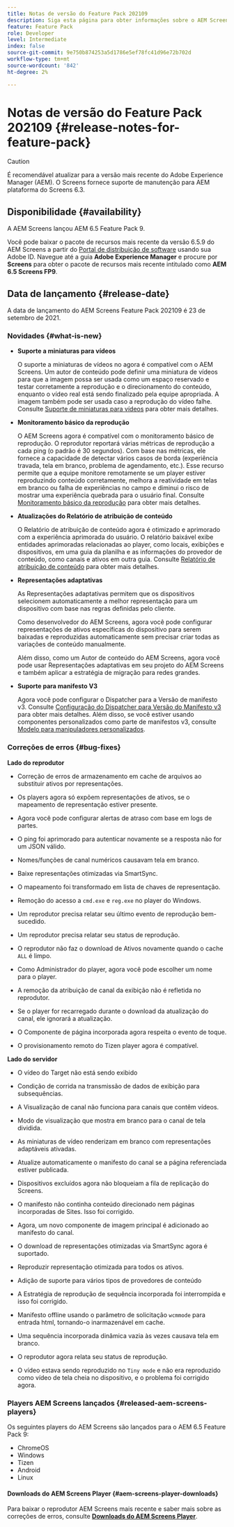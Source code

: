 ```yaml
---
title: Notas de versão do Feature Pack 202109
description: Siga esta página para obter informações sobre o AEM Screens Feature Pack 202105 lançado em 23 de setembro de 2021.
feature: Feature Pack
role: Developer
level: Intermediate
index: false
source-git-commit: 9e750b874253a5d1786e5ef78fc41d96e72b702d
workflow-type: tm+mt
source-wordcount: '842'
ht-degree: 2%

---
```


# Notas de versão do Feature Pack 202109 {#release-notes-for-feature-pack}

>[!CAUTION]
>É recomendável atualizar para a versão mais recente do Adobe Experience Manager (AEM). O Screens fornece suporte de manutenção para AEM plataforma do Screens 6.3.

## Disponibilidade {#availability}

A AEM Screens lançou AEM 6.5 Feature Pack 9.

Você pode baixar o pacote de recursos mais recente da versão 6.5.9 do AEM Screens a partir do [Portal de distribuição de software](https://experience.adobe.com/#/downloads/content/software-distribution/br/aem.html) usando sua Adobe ID. Navegue até a guia **Adobe Experience Manager** e procure por **Screens** para obter o pacote de recursos mais recente intitulado como **AEM 6.5 Screens FP9**.

## Data de lançamento {#release-date}

A data de lançamento do AEM Screens Feature Pack 202109 é 23 de setembro de 2021.

### Novidades {#what-is-new}

* **Suporte a miniaturas para vídeos**

   O suporte a miniaturas de vídeos no agora é compatível com o AEM Screens. Um autor de conteúdo pode definir uma miniatura de vídeos para que a imagem possa ser usada como um espaço reservado e testar corretamente a reprodução e o direcionamento do conteúdo, enquanto o vídeo real está sendo finalizado pela equipe apropriada. A imagem também pode ser usada caso a reprodução do vídeo falhe.
Consulte [Suporte de miniaturas para vídeos](/help/user-guide/thumbnail-support.md) para obter mais detalhes.

* **Monitoramento básico da reprodução**

   O AEM Screens agora é compatível com o monitoramento básico de reprodução. O reprodutor reportará várias métricas de reprodução a cada ping (o padrão é 30 segundos). Com base nas métricas, ele fornece a capacidade de detectar vários casos de borda (experiência travada, tela em branco, problema de agendamento, etc.). Esse recurso permite que a equipe monitore remotamente se um player estiver reproduzindo conteúdo corretamente, melhora a reatividade em telas em branco ou falha de experiências no campo e diminui o risco de mostrar uma experiência quebrada para o usuário final.
Consulte [Monitoramento básico da reprodução](https://experienceleague.adobe.com/docs/experience-manager-screens/user-guide/administering/installing-screens-player.html?lang=en#playback-monitoring) para obter mais detalhes.

* **Atualizações do Relatório de atribuição de conteúdo**

   O Relatório de atribuição de conteúdo agora é otimizado e aprimorado com a experiência aprimorada do usuário. O relatório baixável exibe entidades aprimoradas relacionadas ao player, como locais, exibições e dispositivos, em uma guia da planilha e as informações do provedor de conteúdo, como canais e ativos em outra guia.
Consulte [Relatório de atribuição de conteúdo](/help/user-guide/content-assignment-report.md) para obter mais detalhes.

* **Representações adaptativas**

   As Representações adaptativas permitem que os dispositivos selecionem automaticamente a melhor representação para um dispositivo com base nas regras definidas pelo cliente.

   Como desenvolvedor do AEM Screens, agora você pode configurar representações de ativos específicas do dispositivo para serem baixadas e reproduzidas automaticamente sem precisar criar todas as variações de conteúdo manualmente.

   Além disso, como um Autor de conteúdo do AEM Screens, agora você pode usar Representações adaptativas em seu projeto do AEM Screens e também aplicar a estratégia de migração para redes grandes.

* **Suporte para manifesto V3**

   Agora você pode configurar o Dispatcher para a Versão de manifesto v3. Consulte [Configuração do Dispatcher para Versão do Manifesto v3](https://experienceleague.adobe.com/docs/experience-manager-screens/user-guide/administering/dispatcher-configurations-aem-screens.html?lang=en#configuring-dispatcherv3) para obter mais detalhes.
Além disso, se você estiver usando componentes personalizados como parte de manifestos v3, consulte [Modelo para manipuladores personalizados](https://experienceleague.adobe.com/docs/experience-manager-screens/user-guide/developing/developing-custom-component-tutorial-develop.html?lang=en#custom-handlers).


### Correções de erros {#bug-fixes}

**Lado do reprodutor**

* Correção de erros de armazenamento em cache de arquivos ao substituir ativos por representações.

* Os players agora só expõem representações de ativos, se o mapeamento de representação estiver presente.

* Agora você pode configurar alertas de atraso com base em logs de partes.

* O ping foi aprimorado para autenticar novamente se a resposta não for um JSON válido.

* Nomes/funções de canal numéricos causavam tela em branco.

* Baixe representações otimizadas via SmartSync.

* O mapeamento foi transformado em lista de chaves de representação.

* Remoção do acesso a `cmd.exe` e `reg.exe` no player do Windows.

* Um reprodutor precisa relatar seu último evento de reprodução bem-sucedido.

* Um reprodutor precisa relatar seu status de reprodução.

* O reprodutor não faz o download de Ativos novamente quando o cache `ALL` é limpo.

* Como Administrador do player, agora você pode escolher um nome para o player.

* A remoção da atribuição de canal da exibição não é refletida no reprodutor.

* Se o player for recarregado durante o download da atualização do canal, ele ignorará a atualização.

* O Componente de página incorporada agora respeita o evento de toque.

* O provisionamento remoto do Tizen player agora é compatível.

**Lado do servidor**

* O vídeo do Target não está sendo exibido
* Condição de corrida na transmissão de dados de exibição para subsequências.

* A Visualização de canal não funciona para canais que contêm vídeos.

* Modo de visualização que mostra em branco para o canal de tela dividida.

* As miniaturas de vídeo renderizam em branco com representações adaptáveis ativadas.

* Atualize automaticamente o manifesto do canal se a página referenciada estiver publicada.

* Dispositivos excluídos agora não bloqueiam a fila de replicação do Screens.

* O manifesto não continha conteúdo direcionado nem páginas incorporadas de Sites. Isso foi corrigido.

* Agora, um novo componente de imagem principal é adicionado ao manifesto do canal.

* O download de representações otimizadas via SmartSync agora é suportado.

* Reproduzir representação otimizada para todos os ativos.

* Adição de suporte para vários tipos de provedores de conteúdo

* A Estratégia de reprodução de sequência incorporada foi interrompida e isso foi corrigido.

* Manifesto offline usando o parâmetro de solicitação `wcmmode` para entrada html, tornando-o inarmazenável em cache.

* Uma sequência incorporada dinâmica vazia às vezes causava tela em branco.

* O reprodutor agora relata seu status de reprodução.

* O vídeo estava sendo reproduzido no `Tiny mode` e não era reproduzido como vídeo de tela cheia no dispositivo, e o problema foi corrigido agora.

### Players AEM Screens lançados {#released-aem-screens-players}

Os seguintes players do AEM Screens são lançados para o AEM 6.5 Feature Pack 9:

* ChromeOS
* Windows
* Tizen
* Android
* Linux

#### Downloads do AEM Screens Player  {#aem-screens-player-downloads}

Para baixar o reprodutor AEM Screens mais recente e saber mais sobre as correções de erros, consulte **[Downloads do AEM Screens Player](https://download.macromedia.com/screens/index.html)**.
